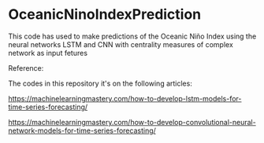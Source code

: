 # OceanicNinoIndexPrediction
This code has used to make predictions of the Oceanic Niño Index using the neural networks LSTM and CNN with centrality measures of complex network as input fetures


Reference:

The codes in this repository it's on the following articles:

https://machinelearningmastery.com/how-to-develop-lstm-models-for-time-series-forecasting/

https://machinelearningmastery.com/how-to-develop-convolutional-neural-network-models-for-time-series-forecasting/
